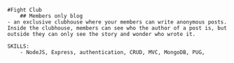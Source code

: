     #Fight Club
        ## Members only blog
    - an exclusive clubhouse where your members can write anonymous posts. Inside the clubhouse, members can see who the author of a post is, but outside they can only see the story and wonder who wrote it.
    
    SKILLS:
        - NodeJS, Express, authentication, CRUD, MVC, MongoDB, PUG, 
